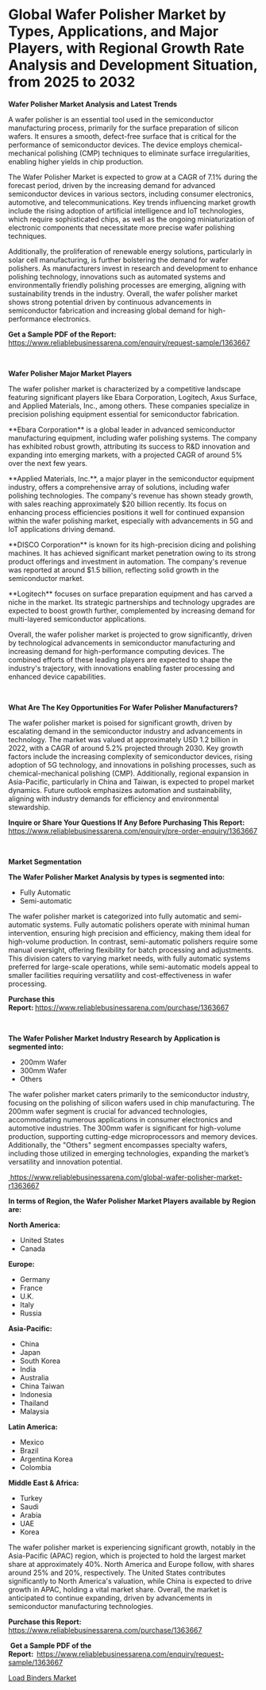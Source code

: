 <p><h1>Global Wafer Polisher Market by Types, Applications, and Major Players, with Regional Growth Rate Analysis and Development Situation, from 2025 to 2032</h1></p><p><strong>Wafer Polisher Market Analysis and Latest Trends</strong></p>
<p><p>A wafer polisher is an essential tool used in the semiconductor manufacturing process, primarily for the surface preparation of silicon wafers. It ensures a smooth, defect-free surface that is critical for the performance of semiconductor devices. The device employs chemical-mechanical polishing (CMP) techniques to eliminate surface irregularities, enabling higher yields in chip production.</p><p>The Wafer Polisher Market is expected to grow at a CAGR of 7.1% during the forecast period, driven by the increasing demand for advanced semiconductor devices in various sectors, including consumer electronics, automotive, and telecommunications. Key trends influencing market growth include the rising adoption of artificial intelligence and IoT technologies, which require sophisticated chips, as well as the ongoing miniaturization of electronic components that necessitate more precise wafer polishing techniques. </p><p>Additionally, the proliferation of renewable energy solutions, particularly in solar cell manufacturing, is further bolstering the demand for wafer polishers. As manufacturers invest in research and development to enhance polishing technology, innovations such as automated systems and environmentally friendly polishing processes are emerging, aligning with sustainability trends in the industry. Overall, the wafer polisher market shows strong potential driven by continuous advancements in semiconductor fabrication and increasing global demand for high-performance electronics.</p></p>
<p><strong>Get a Sample PDF of the Report:&nbsp;</strong> <a href="https://www.reliablebusinessarena.com/enquiry/request-sample/1363667?utm_campaign=2385&utm_medium=2&utm_source=Github&utm_content=ia&utm_term=19022025&utm_id=wafer-polisher">https://www.reliablebusinessarena.com/enquiry/request-sample/1363667</a></p>
<p>&nbsp;</p>
<p><strong>Wafer Polisher Major Market Players</strong></p>
<p><p>The wafer polisher market is characterized by a competitive landscape featuring significant players like Ebara Corporation, Logitech, Axus Surface, and Applied Materials, Inc., among others. These companies specialize in precision polishing equipment essential for semiconductor fabrication.</p><p>**Ebara Corporation** is a global leader in advanced semiconductor manufacturing equipment, including wafer polishing systems. The company has exhibited robust growth, attributing its success to R&D innovation and expanding into emerging markets, with a projected CAGR of around 5% over the next few years.</p><p>**Applied Materials, Inc.**, a major player in the semiconductor equipment industry, offers a comprehensive array of solutions, including wafer polishing technologies. The company's revenue has shown steady growth, with sales reaching approximately $20 billion recently. Its focus on enhancing process efficiencies positions it well for continued expansion within the wafer polishing market, especially with advancements in 5G and IoT applications driving demand.</p><p>**DISCO Corporation** is known for its high-precision dicing and polishing machines. It has achieved significant market penetration owing to its strong product offerings and investment in automation. The company's revenue was reported at around $1.5 billion, reflecting solid growth in the semiconductor market.</p><p>**Logitech** focuses on surface preparation equipment and has carved a niche in the market. Its strategic partnerships and technology upgrades are expected to boost growth further, complemented by increasing demand for multi-layered semiconductor applications.</p><p>Overall, the wafer polisher market is projected to grow significantly, driven by technological advancements in semiconductor manufacturing and increasing demand for high-performance computing devices. The combined efforts of these leading players are expected to shape the industry's trajectory, with innovations enabling faster processing and enhanced device capabilities.</p></p>
<p>&nbsp;</p>
<p><strong>What Are The Key Opportunities For Wafer Polisher Manufacturers?</strong></p>
<p><p>The wafer polisher market is poised for significant growth, driven by escalating demand in the semiconductor industry and advancements in technology. The market was valued at approximately USD 1.2 billion in 2022, with a CAGR of around 5.2% projected through 2030. Key growth factors include the increasing complexity of semiconductor devices, rising adoption of 5G technology, and innovations in polishing processes, such as chemical-mechanical polishing (CMP). Additionally, regional expansion in Asia-Pacific, particularly in China and Taiwan, is expected to propel market dynamics. Future outlook emphasizes automation and sustainability, aligning with industry demands for efficiency and environmental stewardship.</p></p>
<p><strong>Inquire or Share Your Questions If Any Before Purchasing This Report:</strong> <a href="https://www.reliablebusinessarena.com/enquiry/pre-order-enquiry/1363667?utm_campaign=2385&utm_medium=2&utm_source=Github&utm_content=ia&utm_term=19022025&utm_id=wafer-polisher">https://www.reliablebusinessarena.com/enquiry/pre-order-enquiry/1363667</a></p>
<p>&nbsp;</p>
<p><strong>Market Segmentation</strong></p>
<p><strong>The Wafer Polisher Market Analysis by types is segmented into:</strong></p>
<p><ul><li>Fully Automatic</li><li>Semi-automatic</li></ul></p>
<p><p>The wafer polisher market is categorized into fully automatic and semi-automatic systems. Fully automatic polishers operate with minimal human intervention, ensuring high precision and efficiency, making them ideal for high-volume production. In contrast, semi-automatic polishers require some manual oversight, offering flexibility for batch processing and adjustments. This division caters to varying market needs, with fully automatic systems preferred for large-scale operations, while semi-automatic models appeal to smaller facilities requiring versatility and cost-effectiveness in wafer processing.</p></p>
<p><strong>Purchase this Report:&nbsp;</strong><a href="https://www.reliablebusinessarena.com/purchase/1363667?utm_campaign=2385&utm_medium=2&utm_source=Github&utm_content=ia&utm_term=19022025&utm_id=wafer-polisher">https://www.reliablebusinessarena.com/purchase/1363667</a></p>
<p>&nbsp;</p>
<p><strong>The Wafer Polisher Market Industry Research by Application is segmented into:</strong></p>
<p><ul><li>200mm Wafer</li><li>300mm Wafer</li><li>Others</li></ul></p>
<p><p>The wafer polisher market caters primarily to the semiconductor industry, focusing on the polishing of silicon wafers used in chip manufacturing. The 200mm wafer segment is crucial for advanced technologies, accommodating numerous applications in consumer electronics and automotive industries. The 300mm wafer is significant for high-volume production, supporting cutting-edge microprocessors and memory devices. Additionally, the "Others" segment encompasses specialty wafers, including those utilized in emerging technologies, expanding the market’s versatility and innovation potential.</p></p>
<p><a href="https://www.reliablebusinessarena.com/global-wafer-polisher-market-r1363667?utm_campaign=2385&utm_medium=2&utm_source=Github&utm_content=ia&utm_term=19022025&utm_id=wafer-polisher">&nbsp;https://www.reliablebusinessarena.com/global-wafer-polisher-market-r1363667</a></p>
<p><strong>In terms of Region, the Wafer Polisher Market Players available by Region are:</strong></p>
<p>
    <p> <strong> North America: </strong>
        <ul>
            <li>United States</li>
            <li>Canada</li>
        </ul>
        </p> 
    <p> <strong> Europe: </strong>
        <ul>
            <li>Germany</li>
            <li>France</li>
            <li>U.K.</li>
            <li>Italy</li>
            <li>Russia</li>
        </ul>
        </p> 
    <p> <strong> Asia-Pacific: </strong>
        <ul>
            <li>China</li>
            <li>Japan</li>
            <li>South Korea</li>
            <li>India</li>
            <li>Australia</li>
            <li>China Taiwan</li>
            <li>Indonesia</li>
            <li>Thailand</li>
            <li>Malaysia</li>
        </ul>
        </p> 
    <p> <strong> Latin America: </strong>
        <ul>
            <li>Mexico</li>
            <li>Brazil</li>
            <li>Argentina Korea</li>
            <li>Colombia</li>
        </ul>
        </p> 
    <p> <strong> Middle East & Africa: </strong>
        <ul>
            <li>Turkey</li>
            <li>Saudi</li>
            <li>Arabia</li>
            <li>UAE</li>
            <li>Korea</li>
        </ul>
    </p>
    </p>
<p><p>The wafer polisher market is experiencing significant growth, notably in the Asia-Pacific (APAC) region, which is projected to hold the largest market share at approximately 40%. North America and Europe follow, with shares around 25% and 20%, respectively. The United States contributes significantly to North America's valuation, while China is expected to drive growth in APAC, holding a vital market share. Overall, the market is anticipated to continue expanding, driven by advancements in semiconductor manufacturing technologies.</p></p>
<p><strong>Purchase this Report: </strong><a href="https://www.reliablebusinessarena.com/purchase/1363667?utm_campaign=2385&utm_medium=2&utm_source=Github&utm_content=ia&utm_term=19022025&utm_id=wafer-polisher">https://www.reliablebusinessarena.com/purchase/1363667</a></p>
<p>&nbsp;<strong>Get a Sample PDF of the Report:&nbsp;&nbsp;</strong><a href="https://www.reliablebusinessarena.com/enquiry/request-sample/1363667?utm_campaign=2385&utm_medium=2&utm_source=Github&utm_content=ia&utm_term=19022025&utm_id=wafer-polisher">https://www.reliablebusinessarena.com/enquiry/request-sample/1363667</a></p>
<p><strong></strong></p>
<p><p><a href="https://github.com/sungbruington660/Market-Research-Report-List-1/blob/main/load-binders-market.md?utm_campaign=2385&utm_medium=2&utm_source=Github&utm_content=ia&utm_term=19022025&utm_id=wafer-polisher">Load Binders Market</a></p></p>